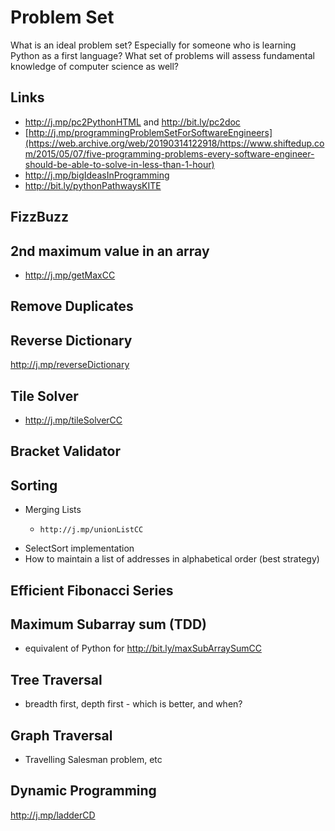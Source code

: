 # Problem Set

What is an ideal problem set? Especially for someone who is learning Python as a first language? What set of problems will assess fundamental knowledge of computer science as well?

## Links

- http://j.mp/pc2PythonHTML and http://bit.ly/pc2doc
- [http://j.mp/programmingProblemSetForSoftwareEngineers](https://web.archive.org/web/20190314122918/https://www.shiftedup.com/2015/05/07/five-programming-problems-every-software-engineer-should-be-able-to-solve-in-less-than-1-hour)
- http://j.mp/bigIdeasInProgramming
- http://bit.ly/pythonPathwaysKITE

## FizzBuzz

## 2nd maximum value in an array

- http://j.mp/getMaxCC

## Remove Duplicates

## Reverse Dictionary

http://j.mp/reverseDictionary

## Tile Solver

- http://j.mp/tileSolverCC

## Bracket Validator

## Sorting

- Merging Lists
  -     http://j.mp/unionListCC
- SelectSort implementation
- How to maintain a list of addresses in alphabetical order (best strategy)

## Efficient Fibonacci Series

## Maximum Subarray sum (TDD)

- equivalent of Python for http://bit.ly/maxSubArraySumCC

## Tree Traversal

- breadth first, depth first - which is better, and when?

## Graph Traversal

- Travelling Salesman problem, etc

## Dynamic Programming

http://j.mp/ladderCD

<!--stackedit_data:
eyJoaXN0b3J5IjpbNzAxNjQ4OTM0LC0yMDQ1NzA2MzgyLC0xMD
A4NzAxMDU5LC0zNDI3ODcyMiwtMTAwMjA3NDg3MCwtMTU5ODM3
MDQwNCw5OTM1OTI5MDcsLTM2MDMxMTc0Myw1NzkxNzkwMDUsLT
E3MTU0OTQxNTQsMTYzNzYzOTQ2OCwzODc4OTk1OTMsLTE0ODkx
OTU0MzcsLTEzMTgyOTI5NTYsLTI2NzYzNDQ3LDEyMDgxNTAxNz
IsMzcwMDAyMzg2XX0=
-->
